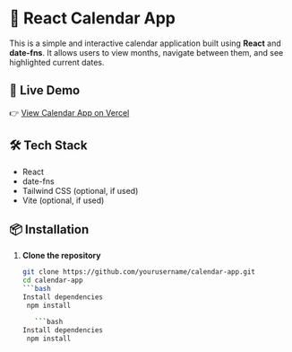 # 📅 React Calendar App

This is a simple and interactive calendar application built using **React** and **date-fns**. It allows users to view months, navigate between them, and see highlighted current dates.

## 🚀 Live Demo

👉 [View Calendar App on Vercel](https://your-calendar-app.vercel.app)

## 🛠 Tech Stack

- React
- date-fns
- Tailwind CSS (optional, if used)
- Vite (optional, if used)

## 📦 Installation

1. **Clone the repository**  
   ```bash
   git clone https://github.com/yourusername/calendar-app.git
   cd calendar-app
   ```bash
   Install dependencies
    npm install

      ```bash
   Install dependencies
    npm install
